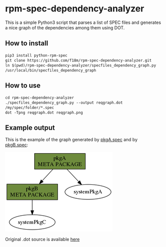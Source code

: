# rpm-spec-dependency-analyzer

This is a simple Python3 script that parses a list of SPEC files and
generates a nice graph of the dependencies among them using DOT.


## How to install

```
pip3 install python-rpm-spec
git clone https://github.com/f18m/rpm-spec-dependency-analyzer.git
ln $(pwd)/rpm-spec-dependency-analyzer/specfiles_dependency_graph.py /usr/local/bin/specfiles_dependency_graph
```

## How to use

```
cd rpm-spec-dependency-analyzer
./specfiles_dependency_graph.py --output reqgraph.dot /my/spec/folder/*.spec
dot -Tpng reqgraph.dot reqgraph.png
```

## Example output

This is the example of the graph generated by [pkgA.spec](examples/pkgA.spec) and by [pkgB.spec](examples/pkgB.spec):

![Example graph](examples/example-graph.png "Example DOT output")

Original .dot source is available [here](examples/example-graph.dot)
